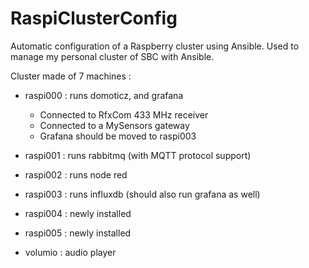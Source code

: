 # RaspiClusterConfig
Automatic configuration of a Raspberry cluster using Ansible.
Used to manage my personal cluster of SBC with Ansible.

Cluster made of 7 machines :

* raspi000 : runs domoticz, and grafana
  * Connected to RfxCom 433 MHz receiver
  * Connected to a MySensors gateway
  * Grafana should be moved to raspi003
* raspi001 : runs rabbitmq (with MQTT protocol support)
* raspi002 : runs node red
* raspi003 : runs influxdb (should also run grafana as well)
* raspi004 : newly installed
* raspi005 : newly installed

* volumio : audio player
